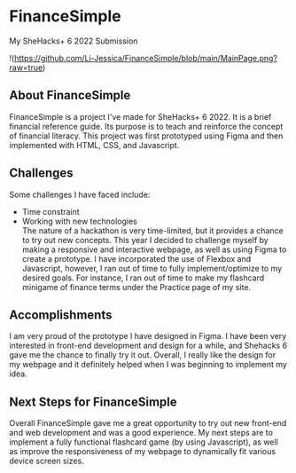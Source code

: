 # FinanceSimple
My SheHacks+ 6 2022 Submission

!(https://github.com/Li-Jessica/FinanceSimple/blob/main/MainPage.png?raw=true)

## About FinanceSimple
FinanceSimple is a project I've made for SheHacks+ 6 2022. It is a brief financial reference guide. Its purpose is to teach and reinforce the concept of financial literacy. This project was first prototyped using Figma and then implemented with HTML, CSS, and Javascript. 

## Challenges
Some challenges I have faced include:
* Time constraint 
* Working with new technologies  
The nature of a hackathon is very time-limited, but it provides a chance to try out new concepts. This year I decided to challenge myself by making a responsive and interactive webpage, as well as using Figma to create a prototype. I have incorporated the use of Flexbox and Javascript, however, I ran out of time to fully implement/optimize to my desired goals. For instance, I ran out of time to make my flashcard minigame of finance terms under the Practice page of my site. 

## Accomplishments
I am very proud of the prototype I have designed in Figma. I have been very interested in front-end development and design for a while, and Shehacks 6 gave me the chance to finally try it out. Overall, I really like the design for my webpage and it definitely helped when I was beginning to implement my idea. 

## Next Steps for FinanceSimple
Overall FinanceSimple gave me a great opportunity to try out new front-end and web development and was a good experience. My next steps are to implement a fully functional flashcard game (by using Javascript), as well as improve the responsiveness of my webpage to dynamically fit various device screen sizes. 
